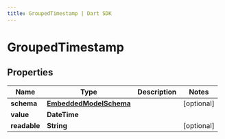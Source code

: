 ```yaml
---
title: GroupedTimestamp | Dart SDK
---
```


# GroupedTimestamp

## Properties
Name | Type | Description | Notes
------------ | ------------- | ------------- | -------------
**schema** | [**EmbeddedModelSchema**](EmbeddedModelSchema) |  | [optional] 
**value** | **DateTime** |  | 
**readable** | **String** |  | [optional] 


